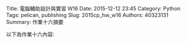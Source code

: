 Title: 電腦輔助設計與實習  W16
Date: 2015-12-12 23:45
Category: Python
Tags: pelican, publishing
Slug: 2015cp_hw_w16
Authors: 40323131
Summary: 作業十六摘要

以下為作業十六內容:
  

